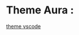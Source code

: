 # Theme Aura : 

[theme vscode](https://github.com/daltonmenezes/aura-theme/tree/main/packages/vscode)


